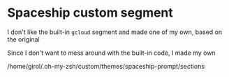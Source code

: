 # Spaceship custom segment

I don't like the built-in `gcloud` segment and made one of my own, based on the original

Since I don't want to mess around with the built-in code, I made my own

/home/girol/.oh-my-zsh/custom/themes/spaceship-prompt/sections